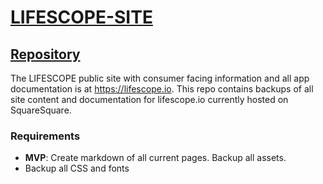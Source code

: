 # [LIFESCOPE-SITE](https://github.com/LifeScopeLabs/lifescope-site)

## [Repository](https://github.com/LifeScopeLabs/lifescope-site)
The LIFESCOPE public site with consumer facing information and all app documentation is at https://lifescope.io. This repo contains backups of all site content and documentation for lifescope.io currently hosted on SquareSquare.

### Requirements
- **MVP**: Create markdown of all current pages. Backup all assets.
- Backup all CSS and fonts
<!--stackedit_data:
eyJoaXN0b3J5IjpbMTU1Njk5MDY4OCwtMTE0MzQ4OTExMV19
-->